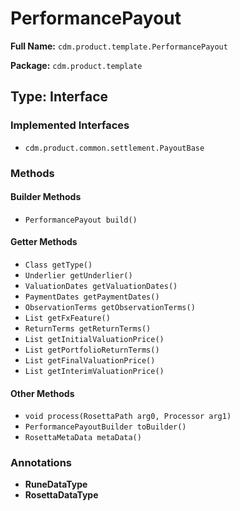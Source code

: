 # PerformancePayout

**Full Name:** `cdm.product.template.PerformancePayout`

**Package:** `cdm.product.template`

## Type: Interface

### Implemented Interfaces

- `cdm.product.common.settlement.PayoutBase`

### Methods

#### Builder Methods

- `PerformancePayout build()`

#### Getter Methods

- `Class getType()`
- `Underlier getUnderlier()`
- `ValuationDates getValuationDates()`
- `PaymentDates getPaymentDates()`
- `ObservationTerms getObservationTerms()`
- `List getFxFeature()`
- `ReturnTerms getReturnTerms()`
- `List getInitialValuationPrice()`
- `List getPortfolioReturnTerms()`
- `List getFinalValuationPrice()`
- `List getInterimValuationPrice()`

#### Other Methods

- `void process(RosettaPath arg0, Processor arg1)`
- `PerformancePayoutBuilder toBuilder()`
- `RosettaMetaData metaData()`

### Annotations

- **RuneDataType**
- **RosettaDataType**

